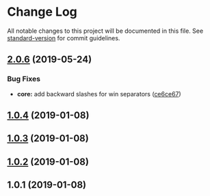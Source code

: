 # Change Log

All notable changes to this project will be documented in this file. See [standard-version](https://github.com/conventional-changelog/standard-version) for commit guidelines.

<a name="2.0.6"></a>
## [2.0.6](https://github.com/chenshuai2144/merge-umi-mock-data/compare/v1.0.4...v2.0.6) (2019-05-24)


### Bug Fixes

* **core:** add backward slashes for win separators ([ce6ce67](https://github.com/chenshuai2144/merge-umi-mock-data/commit/ce6ce67))



<a name="1.0.4"></a>
## [1.0.4](https://github.com/chenshuai2144/merge-umi-mock-data/compare/v1.0.3...v1.0.4) (2019-01-08)



<a name="1.0.3"></a>
## [1.0.3](https://github.com/chenshuai2144/merge-umi-mock-data/compare/v1.0.2...v1.0.3) (2019-01-08)



<a name="1.0.2"></a>
## [1.0.2](https://github.com/chenshuai2144/merge-umi-mock-data/compare/v1.0.1...v1.0.2) (2019-01-08)



<a name="1.0.1"></a>
## 1.0.1 (2019-01-08)

